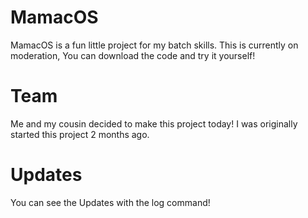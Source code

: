 
# MamacOS
MamacOS is a fun little project for my batch skills. This is currently on moderation,
You can download the code and try it yourself!

# Team
Me and my cousin decided to make this project today! I was originally started this project 2 months ago.

# Updates
You can see the Updates with the log command!

